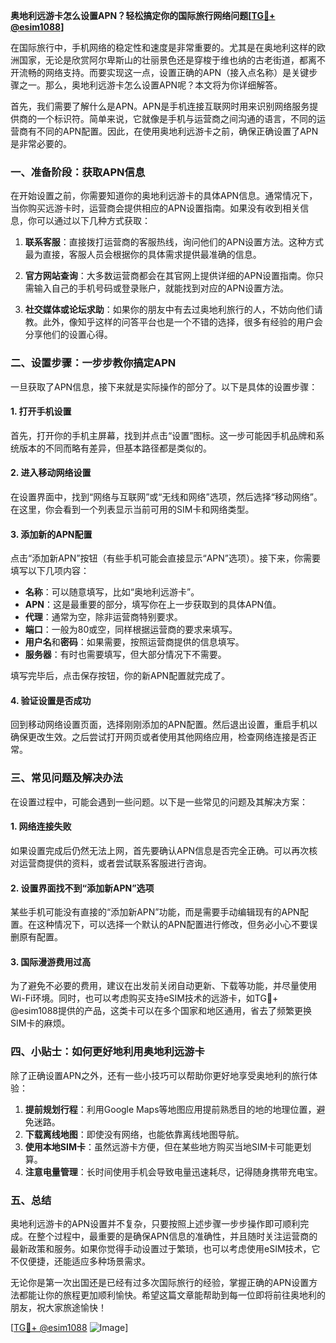**奥地利远游卡怎么设置APN？轻松搞定你的国际旅行网络问题[[TG💪+ @esim1088](https://t.me/s/esim1088)]**

在国际旅行中，手机网络的稳定性和速度是非常重要的。尤其是在奥地利这样的欧洲国家，无论是欣赏阿尔卑斯山的壮丽景色还是穿梭于维也纳的古老街道，都离不开流畅的网络支持。而要实现这一点，设置正确的APN（接入点名称）是关键步骤之一。那么，奥地利远游卡怎么设置APN呢？本文将为你详细解答。

首先，我们需要了解什么是APN。APN是手机连接互联网时用来识别网络服务提供商的一个标识符。简单来说，它就像是手机与运营商之间沟通的语言，不同的运营商有不同的APN配置。因此，在使用奥地利远游卡之前，确保正确设置了APN是非常必要的。

### **一、准备阶段：获取APN信息**

在开始设置之前，你需要知道你的奥地利远游卡的具体APN信息。通常情况下，当你购买远游卡时，运营商会提供相应的APN设置指南。如果没有收到相关信息，你可以通过以下几种方式获取：

1. **联系客服**：直接拨打运营商的客服热线，询问他们的APN设置方法。这种方式最为直接，客服人员会根据你的具体需求提供最准确的信息。
   
2. **官方网站查询**：大多数运营商都会在其官网上提供详细的APN设置指南。你只需输入自己的手机号码或登录账户，就能找到对应的APN设置方法。

3. **社交媒体或论坛求助**：如果你的朋友中有去过奥地利旅行的人，不妨向他们请教。此外，像知乎这样的问答平台也是一个不错的选择，很多有经验的用户会分享他们的设置心得。

### **二、设置步骤：一步步教你搞定APN**

一旦获取了APN信息，接下来就是实际操作的部分了。以下是具体的设置步骤：

#### **1. 打开手机设置**
首先，打开你的手机主屏幕，找到并点击“设置”图标。这一步可能因手机品牌和系统版本的不同而略有差异，但基本路径都是类似的。

#### **2. 进入移动网络设置**
在设置界面中，找到“网络与互联网”或“无线和网络”选项，然后选择“移动网络”。在这里，你会看到一个列表显示当前可用的SIM卡和网络类型。

#### **3. 添加新的APN配置**
点击“添加新APN”按钮（有些手机可能会直接显示“APN”选项）。接下来，你需要填写以下几项内容：

- **名称**：可以随意填写，比如“奥地利远游卡”。
- **APN**：这是最重要的部分，填写你在上一步获取到的具体APN值。
- **代理**：通常为空，除非运营商特别要求。
- **端口**：一般为80或空，同样根据运营商的要求来填写。
- **用户名**和**密码**：如果需要，按照运营商提供的信息填写。
- **服务器**：有时也需要填写，但大部分情况下不需要。

填写完毕后，点击保存按钮，你的新APN配置就完成了。

#### **4. 验证设置是否成功**
回到移动网络设置页面，选择刚刚添加的APN配置。然后退出设置，重启手机以确保更改生效。之后尝试打开网页或者使用其他网络应用，检查网络连接是否正常。

### **三、常见问题及解决办法**

在设置过程中，可能会遇到一些问题。以下是一些常见的问题及其解决方案：

#### **1. 网络连接失败**
如果设置完成后仍然无法上网，首先要确认APN信息是否完全正确。可以再次核对运营商提供的资料，或者尝试联系客服进行咨询。

#### **2. 设置界面找不到“添加新APN”选项**
某些手机可能没有直接的“添加新APN”功能，而是需要手动编辑现有的APN配置。在这种情况下，可以选择一个默认的APN配置进行修改，但务必小心不要误删原有配置。

#### **3. 国际漫游费用过高**
为了避免不必要的费用，建议在出发前关闭自动更新、下载等功能，并尽量使用Wi-Fi环境。同时，也可以考虑购买支持eSIM技术的远游卡，如TG💪+ @esim1088提供的产品，这类卡可以在多个国家和地区通用，省去了频繁更换SIM卡的麻烦。

### **四、小贴士：如何更好地利用奥地利远游卡**

除了正确设置APN之外，还有一些小技巧可以帮助你更好地享受奥地利的旅行体验：

1. **提前规划行程**：利用Google Maps等地图应用提前熟悉目的地的地理位置，避免迷路。
2. **下载离线地图**：即使没有网络，也能依靠离线地图导航。
3. **使用本地SIM卡**：虽然远游卡方便，但在某些地方购买当地SIM卡可能更划算。
4. **注意电量管理**：长时间使用手机会导致电量迅速耗尽，记得随身携带充电宝。

### **五、总结**

奥地利远游卡的APN设置并不复杂，只要按照上述步骤一步步操作即可顺利完成。在整个过程中，最重要的是确保APN信息的准确性，并且随时关注运营商的最新政策和服务。如果你觉得手动设置过于繁琐，也可以考虑使用eSIM技术，它不仅便捷，还能适应多种场景需求。

无论你是第一次出国还是已经有过多次国际旅行的经验，掌握正确的APN设置方法都能让你的旅程更加顺利愉快。希望这篇文章能帮助到每一位即将前往奥地利的朋友，祝大家旅途愉快！

[[TG💪+ @esim1088](https://t.me/s/esim1088) ![Image](https://i.postimg.cc/4NQfJmqS/Snipaste-2025-05-13-00-14-12.png)]